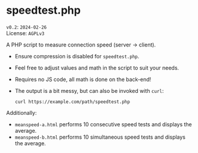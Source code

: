# speedtest.php
`v0.2`: `2024-02-26`  
License: `AGPLv3`  

A PHP script to measure connection speed (server → client).  

* Ensure compression is disabled for `speedtest.php`.  
* Feel free to adjust values and math in the script to suit your needs.  
* Requires no JS code, all math is done on the back-end!
* The output is a bit messy, but can also be invoked with `curl`:  
  
  ```
  curl https://example.com/path/speedtest.php
  ```

Additionally:

* `meanspeed-a.html` performs 10 consecutive speed tests and displays the average.
* `meanspeed-b.html` performs 10 simultaneous speed tests and displays the average.
